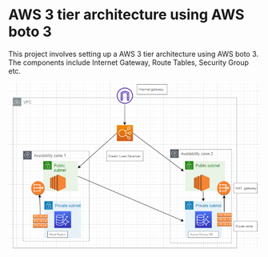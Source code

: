# **AWS 3 tier architecture using AWS boto 3**

This project involves setting up a AWS 3 tier architecture using AWS boto 3. The components include Internet Gateway, Route Tables, Security Group etc.

![Alt text](image.png)